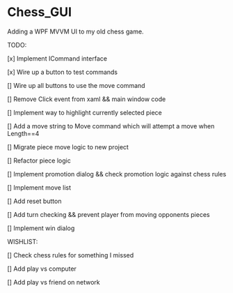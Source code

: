 # Chess_GUI
Adding a WPF MVVM UI to my old chess game.

TODO:

[x]     Implement ICommand interface

[x]     Wire up a button to test commands

[]      Wire up all buttons to use the move command

[]      Remove Click event from xaml && main window code

[]      Implement way to highlight currently selected piece

[]      Add a move string to Move command which will attempt a move when Length==4

[]      Migrate piece move logic to new project

[]      Refactor piece logic

[]      Implement promotion dialog && check promotion logic against chess rules

[]      Implement move list

[]      Add reset button

[]      Add turn checking && prevent player from moving opponents pieces

[]      Implement win dialog

WISHLIST:

[]      Check chess rules for something I missed

[]      Add play vs computer

[]      Add play vs friend on network
